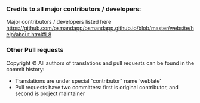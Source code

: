 ### Credits to all major contributors / developers:
Major contributors / developers listed here https://github.com/osmandapp/osmandapp.github.io/blob/master/website/help/about.html#L8

### Other Pull requests
Copyright © All authors of translations and pull requests can be found in the commit history:
 - Translations are under special “contributor” name ‘weblate’
 - Pull requests have two committers: first is original contributor, and second is project maintainer
